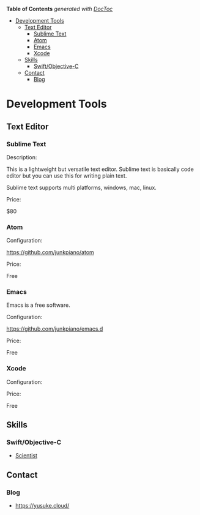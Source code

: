 <!-- START doctoc generated TOC please keep comment here to allow auto update -->
<!-- DON'T EDIT THIS SECTION, INSTEAD RE-RUN doctoc TO UPDATE -->
**Table of Contents**  *generated with [DocToc](https://github.com/thlorenz/doctoc)*

- [Development Tools](#development-tools)
  - [Text Editor](#text-editor)
    - [Sublime Text](#sublime-text)
    - [Atom](#atom)
    - [Emacs](#emacs)
    - [Xcode](#xcode)
  - [Skills](#skills)
    - [Swift/Objective-C](#swiftobjective-c)
  - [Contact](#contact)
    - [Blog](#blog)

<!-- END doctoc generated TOC please keep comment here to allow auto update -->

Development Tools
=======================

## Text Editor

### Sublime Text

Description:

This is a lightweight but versatile text editor.
Sublime text is basically code editor but you can use this for writing plain text.

Sublime text supports multi platforms, windows, mac, linux.

Price:

$80

### Atom

Configuration:

https://github.com/junkpiano/atom

Price:

Free

### Emacs

Emacs is a free software.

Configuration:

https://github.com/junkpiano/emacs.d

Price:

Free

### Xcode

Configuration:

Price:

Free

## Skills

### Swift/Objective-C

- [Scientist](https://github.com/junkpiano/scientist)

## Contact

### Blog

- https://yusuke.cloud/
